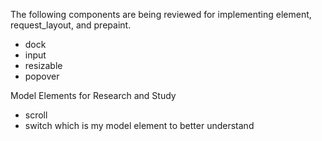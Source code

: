 
The following components are being reviewed for implementing element, request_layout, and prepaint.

- dock
- input
- resizable
- popover

Model Elements for Research and Study

- scroll
- switch which is my model element to better understand
